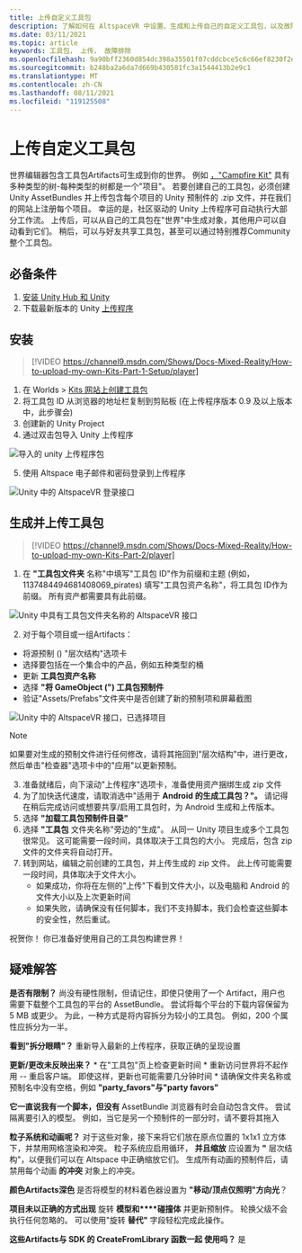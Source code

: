 ```yaml
---
title: 上传自定义工具包
description: 了解如何在 AltspaceVR 中设置、生成和上传自己的自定义工具包，以及故障排除帮助。
ms.date: 03/11/2021
ms.topic: article
keywords: 工具包， 上传， 故障排除
ms.openlocfilehash: 9a90bff2360d854dc398a35501f07cddcbce5c6c66ef8230f2e412a022f8aed0
ms.sourcegitcommit: b248ba2a6da7d669b430581fc3a1544413b2e9c1
ms.translationtype: MT
ms.contentlocale: zh-CN
ms.lasthandoff: 08/11/2021
ms.locfileid: "119125508"
---
```

# <a name="uploading-custom-kits"></a>上传自定义工具包

世界编辑器包含工具包Artifacts可生成到你的世界。 例如 [，"Campfire Kit"](https://account.altvr.com/kits/993516233267609824) 具有多种类型的树-每种类型的树都是一个"项目"。 若要创建自己的工具包，必须创建 Unity AssetBundles 并上传包含每个项目的 Unity 预制件的 .zip 文件，并在我们的网站上注册每个项目。 幸运的是，社区驱动的 Unity 上传程序可自动执行大部分工作流。 上传后，可以从自己的工具包在"世界"中生成对象，其他用户可以自动看到它们。 稍后，可以与好友共享工具包，甚至可以通过特别推荐Community整个工具包。

## <a name="prerequisites"></a>必备条件

1. [安装 Unity Hub 和 Unity](world-building-toolkit-getting-started.md)
2. 下载最新版本的 Unity [上传程序](https://altvr.com/download-latest-unity-uploader/)

## <a name="setup"></a>安装 

> [!VIDEO https://channel9.msdn.com/Shows/Docs-Mixed-Reality/How-to-upload-my-own-Kits-Part-1-Setup/player]

1. 在 Worlds > [Kits 网站上创建工具包](https://account.altvr.com/kits)
2. 将工具包 ID 从浏览器的地址栏复制到剪贴板 (在上传程序版本 0.9 及以上版本中，此步骤会) 
3. 创建新的 Unity Project
4. 通过双击包导入 Unity 上传程序

![导入的 unity 上传程序包](images/custom-kits-img-01.png)

5. 使用 Altspace 电子邮件和密码登录到上传程序

![Unity 中的 AltspaceVR 登录接口](images/custom-kits-img-02.png)

## <a name="generate-and-upload-your-kit"></a>生成并上传工具包

> [!VIDEO https://channel9.msdn.com/Shows/Docs-Mixed-Reality/How-to-upload-my-own-Kits-Part-2/player]

1. 在 **"工具包文件夹** 名称"中填写"工具包 ID"作为前缀和主题 (例如，1137484494681408069_pirates) 填写"工具包资产名称"，将工具包 ID作为前缀。 所有资产都需要具有此前缀。

![Unity 中具有工具包文件夹名称的 AltspaceVR 接口](images/custom-kits-img-03.png)

2. 对于每个项目或一组Artifacts：
* 将源预制 () "层次结构"选项卡
* 选择要包括在一个集合中的产品，例如五种类型的桶
* 更新 **工具包资产名称**
* 选择 **"将 GameObject (") 工具包预制件**
* 验证"Assets/Prefabs"文件夹中是否创建了新的预制项和屏幕截图

![Unity 中的 AltspaceVR 接口，已选择项目](images/custom-kits-img-04.png)

> [!NOTE]
> 如果要对生成的预制文件进行任何修改，请将其拖回到"层次结构"中，进行更改，然后单击"检查器"选项卡中的"应用"以更新预制。 

3. 准备就绪后，向下滚动"上传程序"选项卡，准备使用资产捆绑生成 zip 文件
4. 为了加快迭代速度，请取消选中"适用于 **Android 的生成工具包？"。** 请记得在稍后完成访问或想要共享/启用工具包时，为 Android 生成和上传版本。 
5. 选择 **"加载工具包预制件目录"**
6. 选择 **"工具包** 文件夹名称"旁边的"生成"。 从同一 Unity 项目生成多个工具包很常见。 这可能需要一段时间，具体取决于工具包的大小。 完成后，包含 zip 文件的文件夹将自动打开。 
7. 转到网站，编辑之前创建的工具包，并上传生成的 zip 文件。 此上传可能需要一段时间，具体取决于文件大小。
    * 如果成功，你将在左侧的"上传"下看到文件大小，以及电脑和 Android 的文件大小以及上次更新时间
    * 如果失败，请确保没有任何脚本，我们不支持脚本，我们会检查这些脚本的安全性，然后重试。

祝贺你！ 你已准备好使用自己的工具包构建世界！

## <a name="troubleshooting"></a>疑难解答 

**是否有限制？**
尚没有硬性限制，但请记住，即使只使用了一个 Artifact，用户也需要下载整个工具包的平台的 AssetBundle。 尝试将每个平台的下载内容保留为 5 MB 或更少。 为此，一种方式是将内容拆分为较小的工具包。 例如，200 个属性应拆分为一半。 

**看到"拆分眼睛"？**
重新导入最新的上传程序，获取正确的呈现设置

**更新/更改未反映出来？**
    * 在"工具包"页上检查更新时间
    * 重新访问世界将不起作用 -- 重启客户端。 即使这样，更新也可能需要几分钟时间
    * 请确保文件夹名称或预制名中没有空格，例如 **"party_favors"与"party favors"**

**它一直说我有一个脚本，但没有** AssetBundle 浏览器有时会自动包含文件。 尝试隔离要引入的模型。 例如，当它是另一个预制件的一部分时，请不要将其拖入

**粒子系统和动画呢？**
对于这些对象，接下来将它们放在原点位置的 1x1x1 立方体下，并禁用网格渲染和冲突。 粒子系统应启用循环， **并且缩放** 应设置为 **"** 层次结构"，以便我们可以在 Altspace 中正确缩放它们。 生成所有动画的预制件后，请禁用每个动画 **的冲突** 对象上的冲突。

**颜色Artifacts深色** 是否将模型的材料着色器设置为 **"移动/顶点仅照明"方向光**？

**项目未以正确的方式出现** 旋转 **模型和****碰撞体** 并更新预制件。 轮换父级不会执行任何忽略的。 可以使用"旋转 **替代"** 字段轻松完成此操作。

**这些Artifacts与 SDK 的 **CreateFromLibrary 函数一起** 使用吗？**
是